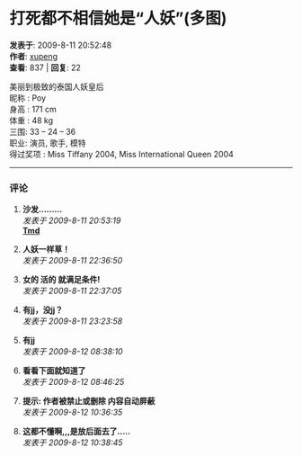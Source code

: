 # 打死都不相信她是“人妖”(多图)

**发表于**: 2009-8-11 20:52:48  
**作者**: [xupeng](https://www.free8.net/space-uid-662.html)  
**查看**: 837 | **回复**: 22

美丽到极致的泰国人妖皇后  
昵称 : Poy  
身高 : 171 cm  
体重 : 48 kg  
三围: 33 – 24 – 36  
职业: 演员, 歌手, 模特  
得过奖项 : Miss Tiffany 2004, Miss International Queen 2004

---

### 评论

1. **沙发.........**  
   _发表于 2009-8-11 20:53:19_  
   **[Tmd](https://www.free8.net/space-uid-771.html)**

2. **人妖一样草！**  
   _发表于 2009-8-11 22:36:50_

3. **女的 活的 就满足条件!**  
   _发表于 2009-8-11 22:37:05_

4. **有jj，没jj？**  
   _发表于 2009-8-11 23:23:58_

5. **有jj**  
   _发表于 2009-8-12 08:38:10_

6. **看看下面就知道了**  
   _发表于 2009-8-12 08:46:25_

7. **提示: 作者被禁止或删除 内容自动屏蔽**  
   _发表于 2009-8-12 10:36:35_

8. **这都不懂啊,,,是放后面去了.....**  
   _发表于 2009-8-12 10:38:45_